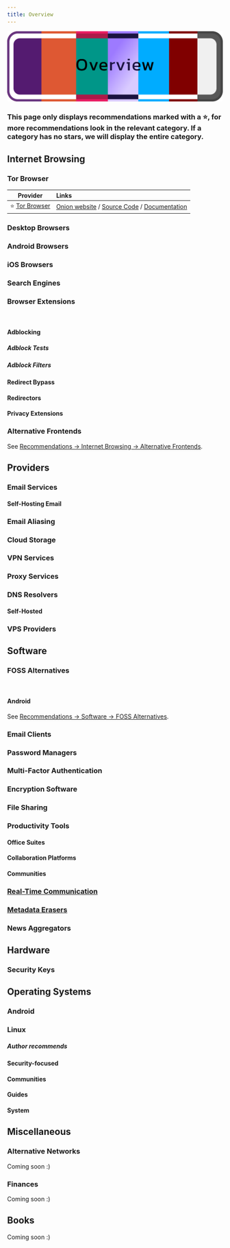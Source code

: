 ```yaml
---
title: Overview
---
```


![Cover](../assets/overview.png)

<h3>This page only displays recommendations marked with a ⭐, for more recommendations look in the relevant category. If a category has no stars, we will display the entire category.</h3>

## Internet Browsing

### Tor Browser

| Provider | Links |
| --- | :-- |
| :star: [Tor Browser](https://torproject.org/) | [Onion website](http://2gzyxa5ihm7nsggfxnu52rck2vv4rvmdlkiu3zzui5du4xyclen53wid.onion/) / [Source Code](https://gitlab.torproject.org/tpo/core/tor) / [Documentation](https://tb-manual.torproject.org/)

### Desktop Browsers
<!--@include: ./internet-browsing/desktop-browsers.md{12,15} -->

### Android Browsers

<!--@include: ./internet-browsing/mobile-browsers.md{10,14} -->

### iOS Browsers

<!--@include: ./internet-browsing/mobile-browsers.md{20,26} -->

### Search Engines

<!--@include: ./internet-browsing/search-engines.md{9,12} -->

### Browser Extensions
<br/>

#### Adblocking

<!--@include: ./internet-browsing/browser-extensions.md{9,14} -->

##### Adblock Tests
<!--@include: ./internet-browsing/browser-extensions.md{19,19} -->

##### Adblock Filters
<!--@include: ./internet-browsing/browser-extensions.md{22,24} -->

#### Redirect Bypass
<!--@include: ./internet-browsing/browser-extensions.md{35,38} -->

#### Redirectors
<!--@include: ./internet-browsing/browser-extensions.md{48,50} -->

#### Privacy Extensions
<!--@include: ./internet-browsing/browser-extensions.md{55,58} -->

### Alternative Frontends

See [Recommendations -> Internet Browsing -> Alternative Frontends](/recommendations/internet-browsing/alternative-frontends).

## Providers

### Email Services
<!--@include: ./providers/email-services.md{9,12} -->

#### Self-Hosting Email
<!--@include: ./providers/email-services.md{19,22} -->

### Email Aliasing
<!--@include: ./providers/email-aliasing.md{7,11} -->

### Cloud Storage
<!--@include: ./providers/cloud-storage.md{7,9} -->

### VPN Services
<!--@include: ./providers/vpn-services.md{7,12} -->

### Proxy Services
<!--@include: ./providers/proxy-services.md{7,10} -->

### DNS Resolvers
<!--@include: ./providers/dns-resolvers.md{7,11} -->

#### Self-Hosted
<!--@include: ./providers/dns-resolvers.md{15,18} -->

### VPS Providers
<!--@include: ./providers/vps-providers.md{7,9} -->

## Software

### FOSS Alternatives
<br/>

#### Android
See [Recommendations -> Software -> FOSS Alternatives](/recommendations/software/foss-alternatives#android).

### Email Clients
<!--@include: ./software/email-clients.md{7,11} -->

### Password Managers
<!--@include: ./software/password-managers.md{7,12} -->

### Multi-Factor Authentication
<!--@include: ./software/multi-factor-authentication.md{7,10} -->

### Encryption Software
<!--@include: ./software/encryption-software.md{7,11} -->

### File Sharing
<!--@include: ./software/file-sharing.md{7,11} -->

### Productivity Tools
<!--@include: ./software/productivity-tools.md{7,15} -->

#### Office Suites
<!--@include: ./software/productivity-tools.md{24,26} -->

#### Collaboration Platforms
<!--@include: ./software/productivity-tools.md{31,33} -->

#### Communities
<!--@include: ./software/productivity-tools.md{38,41} -->

### [Real-Time Communication](/recommendations/software/real-time-communication/)
<!--@include: ./software/real-time-communication.md{7,12} -->

### [Metadata Erasers](/recommendations/software/metadata-erasers/)
<!--@include: ./software/metadata-erasers.md{7,9} -->

### News Aggregators
<!--@include: ./software/news-aggregators.md{7,11} -->

## Hardware

### Security Keys
<!--@include: ./hardware/security-keys.md{9,11} -->

## Operating Systems

### Android


<!-- ### iOS -->
<!--  -->

### Linux
<!--@include: ./operating-systems/linux.md{11,11} -->

##### Author recommends
<!--@include: ./operating-systems/linux.md{15,19} -->

#### Security-focused
<!--@include: ./operating-systems/linux.md{23,27} -->

#### Communities
<!--@include: ./operating-systems/linux.md{31,33} -->

#### Guides
<!--@include: ./operating-systems/linux.md{37,49} -->

#### System
<!--@include: ./operating-systems/linux.md{52,88} -->

<!-- ### Windows -->
<!--  -->

## Miscellaneous

### Alternative Networks

Coming soon :)

### Finances

Coming soon :)

## Books
Coming soon :)
